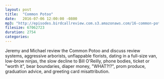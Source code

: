 ```yaml
---
layout: post
title:  "Common Potoo"
date:   2016-07-06 12:00:00 -0800
mp3: "http://episodes.birdcallreview.com.s3.amazonaws.com/16-common-potoo.mp3"
filesize: 67062723
duration: 2754
categories:
---
```


Jeremy and Michael review the Common Potoo and discuss review systems, aggressive arborists, unflappable florists, dating in a full-size van, low-brow ninjas, the slow decline to Bill O'Reilly, phone bodies, ticket or "worth it", bear boundaries, diaper money, "WHAT?!?", prom produce, graduation advice, and greeting card misattribution.